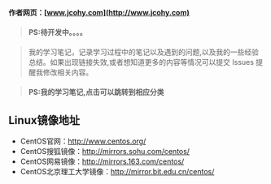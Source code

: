 #### 作者网页：[www.jcohy.com](http://www.jcohy.com)  	
> #### PS:待开发中。。。。

>  我的学习笔记，记录学习过程中的笔记以及遇到的问题,以及我的一些经验总结。如果出现链接失效,或者想知道更多的内容等情况可以提交 Issues 提醒我修改相关内容。

> #### PS:我的学习笔记,点击可以跳转到相应分类

##  Linux镜像地址
 
  *  CentOS官网：http://www.centos.org/
  *  CentOS搜狐镜像：http://mirrors.sohu.com/centos/
  *  CentOS网易镜像：http://mirrors.163.com/centos/
  *  CentOS北京理工大学镜像：http://mirror.bit.edu.cn/centos/
